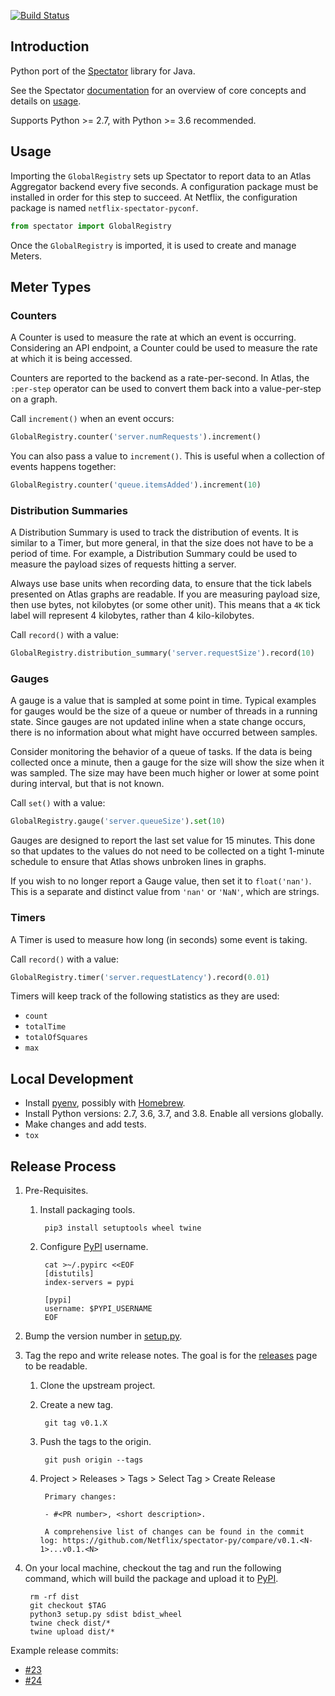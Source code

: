 
[![Build Status](https://travis-ci.org/Netflix/spectator-py.svg)](https://travis-ci.org/Netflix/spectator-py/builds)

## Introduction

Python port of the [Spectator] library for Java.

See the Spectator [documentation] for an overview of core concepts and details on [usage].

Supports Python >= 2.7, with Python >= 3.6 recommended.

[Spectator]: https://github.com/Netflix/spectator/
[documentation]: https://netflix.github.io/atlas-docs/spectator/
[usage]: https://netflix.github.io/atlas-docs/spectator/lang/py/usage/

## Usage

Importing the `GlobalRegistry` sets up Spectator to report data to an Atlas Aggregator backend
every five seconds. A configuration package must be installed in order for this step to succeed.
At Netflix, the configuration package is named `netflix-spectator-pyconf`.

```python
from spectator import GlobalRegistry
```

Once the `GlobalRegistry` is imported, it is used to create and manage Meters.

## Meter Types

### Counters

A Counter is used to measure the rate at which an event is occurring. Considering an API
endpoint, a Counter could be used to measure the rate at which it is being accessed.

Counters are reported to the backend as a rate-per-second. In Atlas, the `:per-step` operator
can be used to convert them back into a value-per-step on a graph.

Call `increment()` when an event occurs:

```python
GlobalRegistry.counter('server.numRequests').increment()
```

You can also pass a value to `increment()`. This is useful when a collection of events happens
together:

```python
GlobalRegistry.counter('queue.itemsAdded').increment(10)
```

### Distribution Summaries

A Distribution Summary is used to track the distribution of events. It is similar to a Timer, but
more general, in that the size does not have to be a period of time. For example, a Distribution
Summary could be used to measure the payload sizes of requests hitting a server.

Always use base units when recording data, to ensure that the tick labels presented on Atlas graphs
are readable. If you are measuring payload size, then use bytes, not kilobytes (or some other unit).
This means that a `4K` tick label will represent 4 kilobytes, rather than 4 kilo-kilobytes.

Call `record()` with a value:

```python
GlobalRegistry.distribution_summary('server.requestSize').record(10)
```

### Gauges

A gauge is a value that is sampled at some point in time. Typical examples for gauges would be
the size of a queue or number of threads in a running state. Since gauges are not updated inline
when a state change occurs, there is no information about what might have occurred between samples.

Consider monitoring the behavior of a queue of tasks. If the data is being collected once a minute,
then a gauge for the size will show the size when it was sampled. The size may have been much
higher or lower at some point during interval, but that is not known.

Call `set()` with a value:

```python
GlobalRegistry.gauge('server.queueSize').set(10)
```

Gauges are designed to report the last set value for 15 minutes. This done so that updates to the
values do not need to be collected on a tight 1-minute schedule to ensure that Atlas shows
unbroken lines in graphs.

If you wish to no longer report a Gauge value, then set it to `float('nan')`. This is a separate
and distinct value from `'nan'` or `'NaN'`, which are strings.

### Timers

A Timer is used to measure how long (in seconds) some event is taking.

Call `record()` with a value:

```python
GlobalRegistry.timer('server.requestLatency').record(0.01)
```

Timers will keep track of the following statistics as they are used:

* `count`
* `totalTime`
* `totalOfSquares`
* `max`

## Local Development

* Install [pyenv](https://github.com/pyenv/pyenv), possibly with [Homebrew](https://brew.sh/).
* Install Python versions: 2.7, 3.6, 3.7, and 3.8. Enable all versions globally.
* Make changes and add tests.
* `tox`

## Release Process

1. Pre-Requisites.

    1. Install packaging tools.

            pip3 install setuptools wheel twine

    1. Configure [PyPI] username.

            cat >~/.pypirc <<EOF
            [distutils]
            index-servers = pypi

            [pypi]
            username: $PYPI_USERNAME
            EOF

1. Bump the version number in [setup.py](./setup.py).

1. Tag the repo and write release notes. The goal is for the [releases] page to be readable.

    1. Clone the upstream project.

    1. Create a new tag.

            git tag v0.1.X

    1. Push the tags to the origin.

            git push origin --tags

    1. Project > Releases > Tags > Select Tag > Create Release

            Primary changes:

            - #<PR number>, <short description>.

            A comprehensive list of changes can be found in the commit log: https://github.com/Netflix/spectator-py/compare/v0.1.<N-1>...v0.1.<N>

1. On your local machine, checkout the tag and run the following command, which will build the
package and upload it to [PyPI].

        rm -rf dist
        git checkout $TAG
        python3 setup.py sdist bdist_wheel
        twine check dist/*
        twine upload dist/*

Example release commits:

* [#23](https://github.com/Netflix/spectator-py/commit/5f8ed9dc14ff97315bf579c8d431a00a17037fc0)
* [#24](https://github.com/Netflix/spectator-py/commit/10bf2d0345175f014035d36adb15e2d6ae69e10c)

[PyPI]: https://pypi.org/project/netflix-spectator-py/
[releases]: https://github.com/Netflix/spectator-py/releases
